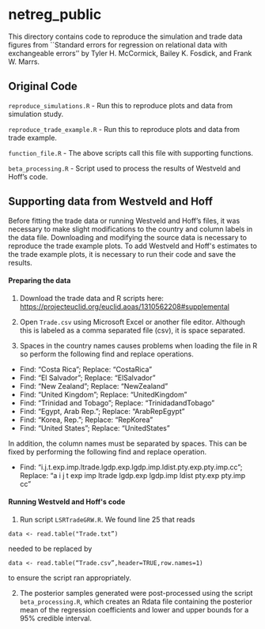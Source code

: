 # netreg_public
This directory contains code to reproduce the simulation and trade data figures from ``Standard errors for regression on relational data with exchangeable errors’’ by Tyler H. McCormick, Bailey K. Fosdick, and Frank W. Marrs. 

## Original Code
`reproduce_simulations.R`  -  Run this to reproduce plots and data from simulation study. 

`reproduce_trade_example.R`  -  Run this to reproduce plots and data from trade example. 

`function_file.R`  -  The above scripts call this file with supporting functions.

`beta_processing.R`  -  Script used to process the results of Westveld and Hoff’s code.


## Supporting data from Westveld and Hoff

Before fitting the trade data or running Westveld and Hoff’s files, it was necessary to make slight modifications to the country and column labels in the data file. Downloading and modifying the source data is necessary to reproduce the trade example plots. To add Westveld and Hoff's estimates to the trade example plots, it is necessary to run their code and save the results. 

#### Preparing the data
1) Download the trade data and R scripts here:  https://projecteuclid.org/euclid.aoas/1310562208#supplemental 

2) Open `Trade.csv` using Microsoft Excel or another file editor.  Although this is
labeled as a comma separated file (csv), it is space separated.

3) Spaces in the country names causes problems when loading the file in R so 
perform the following find and replace operations.
 - Find: “Costa Rica”; Replace: “CostaRica”
 - Find: “El Salvador”; Replace: “ElSalvador”
 - Find: “New Zealand”; Replace: “NewZealand”
 - Find: “United Kingdom”; Replace: “UnitedKingdom”
 - Find: “Trinidad and Tobago”; Replace: “TrinidadandTobago”
 - Find: “Egypt, Arab Rep.”; Replace: “ArabRepEgypt”
 - Find: “Korea, Rep.”; Replace: “RepKorea”
 - Find: “United States”; Replace: “UnitedStates”
 
In addition, the column names must be separated by spaces.  This can be fixed by performing
the following find and replace operation.
 - Find: “i.j.t.exp.imp.ltrade.lgdp.exp.lgdp.imp.ldist.pty.exp.pty.imp.cc”;
    Replace: “a i j t exp imp ltrade lgdp.exp lgdp.imp ldist pty.exp pty.imp cc”

#### Running Westveld and Hoff's code
1) Run script `LSRTradeGRW.R`. We found line 25 that reads

`data <- read.table("Trade.txt”)`

needed to be replaced by

`data <- read.table(“Trade.csv”,header=TRUE,row.names=1)`

to ensure the script ran appropriately.  

2) The posterior samples generated were post-processed using the script `beta_processing.R`,
which creates an Rdata file containing the posterior mean of the regression coefficients and lower and upper bounds for a 95% credible interval.

